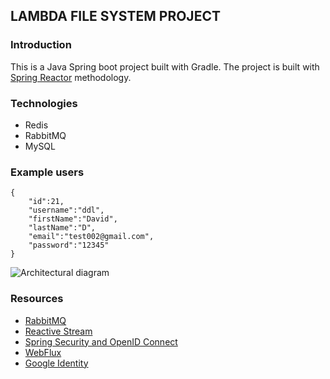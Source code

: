 ## LAMBDA FILE SYSTEM PROJECT

### Introduction
This is a Java Spring boot project built with Gradle. The project is built
with [Spring Reactor]("https://projectreactor.io/docs/core/release/reference/#intro-reactive") methodology.


### Technologies
* Redis
* RabbitMQ
* MySQL

### Example users
```
{
    "id":21,
    "username":"ddl",    
    "firstName":"David",    
    "lastName":"D",
    "email":"test002@gmail.com",
    "password":"12345"
}

```

![Architectural diagram]("https://drive.google.com/file/d/14OiC0ou-4BbEEc8woH78h96z8e2eo8XC/view")

### Resources
* [RabbitMQ](https://spring.io/guides/gs/messaging-rabbitmq/)
* [Reactive Stream]("https://www.reactive-streams.org/")
* [Spring Security and OpenID Connect]("https://www.baeldung.com/spring-security-openid-connect")
* [WebFlux]("https://docs.spring.io/spring-security/site/docs/5.1.1.RELEASE/reference/html/webflux-oauth2.html")
* [Google Identity]("https://developers.google.com/identity/protocols/oauth2/openid-connect")